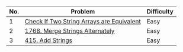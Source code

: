 
| No.  | Problem                                                                       | Difficulty |
|----|---------------------------------------------------------------------------------|------------|
| 1  | [Check If Two String Arrays are Equivalent](https://leetcode.com/problems/check-if-two-string-arrays-are-equivalent/description/)                   | Easy       |
| 2  | [1768. Merge Strings Alternately](https://leetcode.com/problems/merge-strings-alternately/description/)                   | Easy       |
| 3  | [415. Add Strings](https://leetcode.com/problems/add-strings/description/)                   | Easy       |

